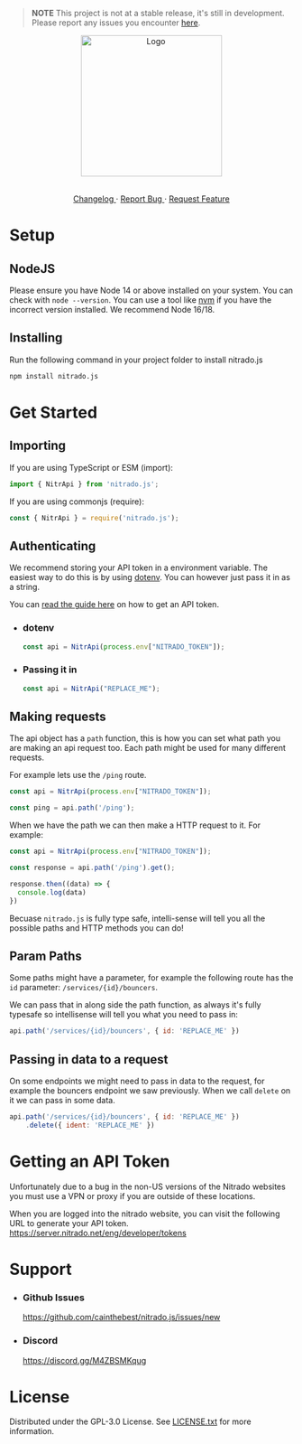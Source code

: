 > **NOTE** This project is not at a stable release, it's still in development. Please report any issues you encounter [here](https://github.com/cainthebest/nitrado.js/issues/new).

<div align="center">
  <a>
    <img src="https://cdn.discordapp.com/attachments/754460402729091212/964958946651693086/IMG_1775.png" alt="Logo"  height="250">
  </a>

  <p align="center">
    <br />
    <a href="https://github.com/cainthebest/nitrado.js/blob/master/CHANGELOG.md">
      Changelog
    </a>
    ·
    <a href="https://github.com/cainthebest/nitrado.js/issues/news">
      Report Bug
    </a>
    ·
    <a href="https://github.com/cainthebest/nitrado.js/issues/new">
      Request Feature
    </a>
  </p>
</div>

# Setup

## NodeJS

Please ensure you have Node 14 or above installed on your system. You can check with `node --version`. You can use a tool like [nvm](https://github.com/nvm-sh/nvm) if you have the incorrect version installed. We recommend Node 16/18.

## Installing

Run the following command in your project folder to install nitrado.js

```bash
npm install nitrado.js
```

# Get Started

## Importing 

If you are using TypeScript or ESM (import):

```js
import { NitrApi } from 'nitrado.js';
```

If you are using commonjs (require):

```js
const { NitrApi } = require('nitrado.js');
```

## Authenticating

We recommend storing your API token in a environment variable. The easiest way to do this is by using [dotenv](https://www.npmjs.com/package/dotenv). You can however just pass it in as a string.

You can [read the guide here](#getting-an-api-token) on how to get an API token.

  - ### dotenv
    ```js
    const api = NitrApi(process.env["NITRADO_TOKEN"]);
    ```

  - ### Passing it in
    ```js
    const api = NitrApi("REPLACE_ME");
    ```

## Making requests

The api object has a `path` function, this is how you can set what path you are making an api request too. Each path might be used for many different requests.

For example lets use the `/ping` route.

```js
const api = NitrApi(process.env["NITRADO_TOKEN"]);

const ping = api.path('/ping');
```

When we have the path we can then make a HTTP request to it. For example:

```js
const api = NitrApi(process.env["NITRADO_TOKEN"]);

const response = api.path('/ping').get();

response.then((data) => {
  console.log(data)
})
```

Becuase `nitrado.js` is fully type safe, intelli-sense will tell you all the possible paths and HTTP methods you can do!

## Param Paths

Some paths might have a parameter, for example the following route has the `id` parameter: `/services/{id}/bouncers`.

We can pass that in along side the path function, as always it's fully typesafe so intellisense will tell you what you need to pass in:

```js
api.path('/services/{id}/bouncers', { id: 'REPLACE_ME' })
```

## Passing in data to a request

On some endpoints we might need to pass in data to the request, for example the bouncers endpoint we saw previously. When we call `delete` on it we can pass in some data.

```js
api.path('/services/{id}/bouncers', { id: 'REPLACE_ME' })
    .delete({ ident: 'REPLACE_ME' })
```

# Getting an API Token

Unfortunately due to a bug in the non-US versions of the Nitrado websites you must use a VPN or proxy if you are outside of these locations.

When you are logged into the nitrado website, you can visit the following URL to generate your API token. https://server.nitrado.net/eng/developer/tokens

# Support

- ### Github Issues
  https://github.com/cainthebest/nitrado.js/issues/new

- ### Discord
  https://discord.gg/M4ZBSMKqug

# License

Distributed under the GPL-3.0 License. See [LICENSE.txt](./LICENSE.txt) for more information.
